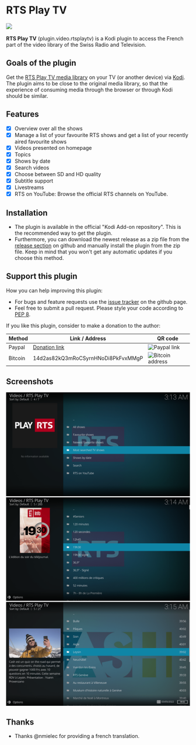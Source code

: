 # RTS Play TV

<img src="https://raw.githubusercontent.com/goggle/plugin.video.rtsplaytv/master/resources/icon.png" width="256">

**RTS Play TV** (plugin.video.rtsplaytv) is a Kodi plugin to access the French part of the video library of the Swiss Radio and Television.

## Goals of the plugin
Get the [RTS Play TV media library](https://www.rts.ch/play/tv) on your TV (or another device) via [Kodi](https://kodi.tv/). The plugin aims to be close to the original media library, so that the experience of consuming media through the browser or through Kodi should be similar.

## Features
 - [x] Overview over all the shows
 - [x] Manage a list of your favourite RTS shows and get a list of your recently aired favourite shows
 - [x] Videos presented on homepage
 - [x] Topics
 - [x] Shows by date
 - [x] Search videos
 - [x] Choose between SD and HD quality
 - [x] Subtitle support
 - [x] Livestreams
 - [x] RTS on YouTube: Browse the official RTS channels on YouTube.

## Installation
 - The plugin is available in the official "Kodi Add-on repository". This is the recommended way to get the plugin.
 - Furthermore, you can download the newest release as a zip file from the [release section](https://github.com/goggle/plugin.video.rtsplaytv/releases) on github and manually install the plugin from the zip file. Keep in mind that you won't get any automatic updates if you choose this method.

## Support this plugin
How you can help improving this plugin:
 - For bugs and feature requests use the [issue tracker](https://github.com/goggle/plugin.video.rtsplaytv/issues) on the github page.
 - Feel free to submit a pull request. Please style your code according to [PEP 8](https://www.python.org/dev/peps/pep-0008/).

If you like this plugin, consider to make a donation to the author:

| Method | Link / Address | QR code |
| --- | --- | --- |
| Paypal | [Donation link](https://www.paypal.com/cgi-bin/webscr?cmd=_s-xclick&hosted_button_id=ZXAFRHTZGRARS) | ![Paypal link](https://raw.githubusercontent.com/goggle/plugin.video.srfplaytv/e62b52bb394eeee98c929895005bbc33e6028770/paypal.png) |
| Bitcoin | 14d2as82kQ3mRoCSyrnHNoDi8PkFvxMMgP | ![Bitcoin address](https://raw.githubusercontent.com/goggle/plugin.video.srfplaytv/af1c696004d9b42c730dc55f7e66596ec3521b99/bitcoin.png) |


## Screenshots
![Category overview](https://raw.githubusercontent.com/goggle/plugin.video.rtsplaytv/master/resources/screenshot-01.png)
![A list menu](https://raw.githubusercontent.com/goggle/plugin.video.rtsplaytv/master/resources/screenshot-02.png)
![Episode information](https://raw.githubusercontent.com/goggle/plugin.video.rtsplaytv/master/resources/screenshot-03.png)

## Thanks
 * Thanks @nmielec for providing a french translation.
